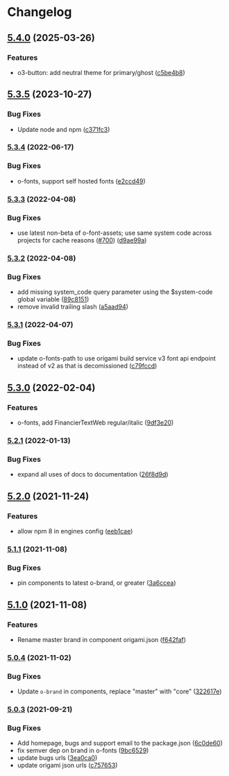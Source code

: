 # Changelog

## [5.4.0](https://github.com/Financial-Times/origami/compare/o-fonts-v5.3.5...o-fonts-v5.4.0) (2025-03-26)


### Features

* o3-button: add neutral theme for primary/ghost ([c5be4b8](https://github.com/Financial-Times/origami/commit/c5be4b8b0a9fd2c32c8de86a60760052ee1c1642))

## [5.3.5](https://github.com/Financial-Times/origami/compare/o-fonts-v5.3.4...o-fonts-v5.3.5) (2023-10-27)


### Bug Fixes

* Update node and npm ([c371fc3](https://github.com/Financial-Times/origami/commit/c371fc3f7f2d66266dbca95862ecef3ddeb1f339))

### [5.3.4](https://www.github.com/Financial-Times/origami/compare/o-fonts-v5.3.3...o-fonts-v5.3.4) (2022-06-17)


### Bug Fixes

* o-fonts, support self hosted fonts ([e2ccd49](https://www.github.com/Financial-Times/origami/commit/e2ccd49ca21ef66c72341a7a2bff54d8204f354c))

### [5.3.3](https://www.github.com/Financial-Times/origami/compare/o-fonts-v5.3.2...o-fonts-v5.3.3) (2022-04-08)


### Bug Fixes

* use latest non-beta of o-font-assets; use same system code across projects for cache reasons ([#700](https://www.github.com/Financial-Times/origami/issues/700)) ([d9ae99a](https://www.github.com/Financial-Times/origami/commit/d9ae99a7ce56683f32fdc408f1d3f19d80d6c8ab))

### [5.3.2](https://www.github.com/Financial-Times/origami/compare/o-fonts-v5.3.1...o-fonts-v5.3.2) (2022-04-08)


### Bug Fixes

* add missing system_code query parameter using the $system-code global variable ([89c8151](https://www.github.com/Financial-Times/origami/commit/89c8151ab437c6a19295598717cc05794aa82b93))
* remove invalid trailing slash ([a5aad94](https://www.github.com/Financial-Times/origami/commit/a5aad9457c539d7597e58d3b75409b3e5f5ce201))

### [5.3.1](https://www.github.com/Financial-Times/origami/compare/o-fonts-v5.3.0...o-fonts-v5.3.1) (2022-04-07)


### Bug Fixes

* update o-fonts-path to use origami build service v3 font api endpoint instead of v2 as that is decomissioned ([c79fccd](https://www.github.com/Financial-Times/origami/commit/c79fccd5e42164bf7ed65baa44da023a7837e54c))

## [5.3.0](https://www.github.com/Financial-Times/origami/compare/o-fonts-v5.2.1...o-fonts-v5.3.0) (2022-02-04)


### Features

* o-fonts, add FinancierTextWeb regular/italic ([9df3e20](https://www.github.com/Financial-Times/origami/commit/9df3e20298fae640f62f9208b98103e68696d26f))

### [5.2.1](https://www.github.com/Financial-Times/origami/compare/o-fonts-v5.2.0...o-fonts-v5.2.1) (2022-01-13)


### Bug Fixes

* expand all uses of docs to documentation ([26f8d9d](https://www.github.com/Financial-Times/origami/commit/26f8d9d8cbbe3e78902d8c3951b37e08150a77bd))

## [5.2.0](https://www.github.com/Financial-Times/origami/compare/o-fonts-v5.1.1...o-fonts-v5.2.0) (2021-11-24)


### Features

* allow npm 8 in engines config ([eeb1cae](https://www.github.com/Financial-Times/origami/commit/eeb1cae6e7f0379e647f2b41240b1f294997d528))

### [5.1.1](https://www.github.com/Financial-Times/origami/compare/o-fonts-v5.1.0...o-fonts-v5.1.1) (2021-11-08)


### Bug Fixes

* pin components to latest o-brand, or greater ([3a6ccea](https://www.github.com/Financial-Times/origami/commit/3a6ccea1e838e4a2003322ca1f855d0b87b26b60))

## [5.1.0](https://www.github.com/Financial-Times/origami/compare/o-fonts-v5.0.4...o-fonts-v5.1.0) (2021-11-08)


### Features

* Rename master brand in component origami.json ([f642faf](https://www.github.com/Financial-Times/origami/commit/f642faf0574d84ea8185b56e6090c8015def27e6))

### [5.0.4](https://www.github.com/Financial-Times/origami/compare/o-fonts-v5.0.3...o-fonts-v5.0.4) (2021-11-02)


### Bug Fixes

* Update `o-brand` in components, replace "master" with "core" ([322617e](https://www.github.com/Financial-Times/origami/commit/322617ea80f30a6825d9c36872e05574b871ea82))

### [5.0.3](https://www.github.com/Financial-Times/origami/compare/o-fonts-v5.0.2...o-fonts-v5.0.3) (2021-09-21)


### Bug Fixes

* Add homepage, bugs and support email to the package.json ([6c0de60](https://www.github.com/Financial-Times/origami/commit/6c0de60ebd6e64c4dd16d000fcc6b79412ce30f4))
* fix semver dep on brand in o-fonts ([9bc6529](https://www.github.com/Financial-Times/origami/commit/9bc6529497c39b0c541606134d5232c8c70aaf7f))
* update bugs urls ([3ea0ca0](https://www.github.com/Financial-Times/origami/commit/3ea0ca03bcb6e55142a77387ad0fff5ddf056d44))
* update origami json urls ([c757653](https://www.github.com/Financial-Times/origami/commit/c7576532b5a14f0462d5346dfb63238be025602e))
